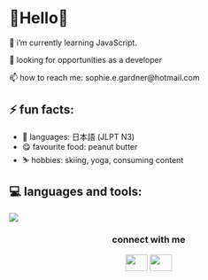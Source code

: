 <h1>🌸Hello🌸</h1>

<p>🌱 i’m currently learning JavaScript.</p>
<p>👀 looking for opportunities as a developer
<p>📫 how to reach me: sophie.e.gardner@hotmail.com</p>

<h2>⚡ fun facts:</h2>
<ul>
  <li>👄 languages: 日本語 (JLPT N3)</li>
  <li>😋 favourite food: peanut butter</li>
  <li>⛷️ hobbies: skiing, yoga, consuming content</li>
</ul> 

<h2>💻 languages and tools:</h2>
 <p align="left">
  <a href="https://skillicons.dev">
    <img src="https://skillicons.dev/icons?i=html,css,js,bootstrap,git,github,vscode&theme=light"/>
  </a>
</p>
</p>

<h3 align="middle">connect with me</h3>
<p align="middle">
  <a href="your link" target="blank"><img align="center" src="https://cdn.jsdelivr.net/npm/simple-icons@3.0.1/icons/twitter.svg" alt="" height="30" width="40" /></a>
<a href="your link" target="blank"><img align="center" src="https://cdn.jsdelivr.net/npm/simple-icons@3.0.1/icons/linkedin.svg" alt="" height="30" width="40" /></a>
</p>





<!--
**seggie3/seggie3** is a ✨ _special_ ✨ repository because its `README.md` (this file) appears on your GitHub profile.

Here are some ideas to get you started:

- 🔭 I’m currently working on ...
- 🌱 I’m currently learning ...
- 👯 I’m looking to collaborate on ...
- 🤔 I’m looking for help with ...
- 💬 Ask me about ...
- 📫 How to reach me: ...
- 😄 Pronouns: ...
- ⚡ Fun fact: ...
-->
